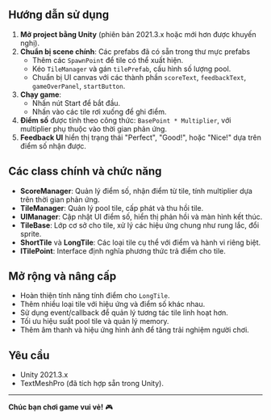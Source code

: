 
## Hướng dẫn sử dụng

1. **Mở project bằng Unity** (phiên bản 2021.3.x hoặc mới hơn được khuyến nghị).
2. **Chuẩn bị scene chính**: Các prefabs đã có sẵn trong thư mực prefabs
    - Thêm các `SpawnPoint` để tile có thể xuất hiện.
    - Kéo `TileManager` và gán `tilePrefab`, cấu hình số lượng pool.
    - Chuẩn bị UI canvas với các thành phần `scoreText`, `feedbackText`, `gameOverPanel`, `startButton`.
3. **Chạy game**:  
    - Nhấn nút Start để bắt đầu.
    - Nhấn vào các tile rơi xuống để ghi điểm.
4. **Điểm số** được tính theo công thức: `BasePoint * Multiplier`, với multiplier phụ thuộc vào thời gian phản ứng.
5. **Feedback UI** hiển thị trạng thái "Perfect", "Good!", hoặc "Nice!" dựa trên điểm số nhận được.

## Các class chính và chức năng

- **ScoreManager**: Quản lý điểm số, nhận điểm từ tile, tính multiplier dựa trên thời gian phản ứng.
- **TileManager**: Quản lý pool tile, cấp phát và thu hồi tile.
- **UIManager**: Cập nhật UI điểm số, hiển thị phản hồi và màn hình kết thúc.
- **TileBase**: Lớp cơ sở cho tile, xử lý các hiệu ứng chung như rung lắc, đổi sprite.
- **ShortTile** và **LongTile**: Các loại tile cụ thể với điểm và hành vi riêng biệt.
- **ITilePoint**: Interface định nghĩa phương thức trả điểm cho tile.

## Mở rộng và nâng cấp
- Hoàn thiện tính năng tính điểm cho `LongTile`.
- Thêm nhiều loại tile với hiệu ứng và điểm số khác nhau.
- Sử dụng event/callback để quản lý tương tác tile linh hoạt hơn.
- Tối ưu hiệu suất pool tile và quản lý memory.
- Thêm âm thanh và hiệu ứng hình ảnh để tăng trải nghiệm người chơi.

## Yêu cầu
- Unity 2021.3.x
- TextMeshPro (đã tích hợp sẵn trong Unity).

---

**Chúc bạn chơi game vui vẻ!** 🎮

